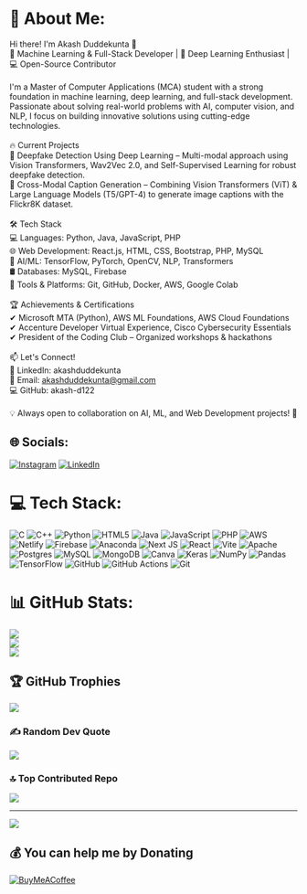# 💫 About Me:
Hi there! I'm Akash Duddekunta 👋<br>🚀 Machine Learning & Full-Stack Developer | 🧠 Deep Learning Enthusiast | 💻 Open-Source Contributor<br><br>I'm a Master of Computer Applications (MCA) student with a strong foundation in machine learning, deep learning, and full-stack development. Passionate about solving real-world problems with AI, computer vision, and NLP, I focus on building innovative solutions using cutting-edge technologies.<br><br>🔥 Current Projects<br>🔹 Deepfake Detection Using Deep Learning – Multi-modal approach using Vision Transformers, Wav2Vec 2.0, and Self-Supervised Learning for robust deepfake detection.<br>🔹 Cross-Modal Caption Generation – Combining Vision Transformers (ViT) & Large Language Models (T5/GPT-4) to generate image captions with the Flickr8K dataset.<br><br>🛠 Tech Stack<br>💻 Languages: Python, Java, JavaScript, PHP<br>🌐 Web Development: React.js, HTML, CSS, Bootstrap, PHP, MySQL<br>🔬 AI/ML: TensorFlow, PyTorch, OpenCV, NLP, Transformers<br>🛢 Databases: MySQL, Firebase<br>📌 Tools & Platforms: Git, GitHub, Docker, AWS, Google Colab<br><br>🏆 Achievements & Certifications<br>✔ Microsoft MTA (Python), AWS ML Foundations, AWS Cloud Foundations<br>✔ Accenture Developer Virtual Experience, Cisco Cybersecurity Essentials<br>✔ President of the Coding Club – Organized workshops & hackathons<br><br>📫 Let's Connect!<br>🔗 LinkedIn: akashduddekunta<br>📧 Email: akashduddekunta@gmail.com<br>💻 GitHub: akash-d122<br><br>💡 Always open to collaboration on AI, ML, and Web Development projects! 🚀


## 🌐 Socials:
[![Instagram](https://img.shields.io/badge/Instagram-%23E4405F.svg?logo=Instagram&logoColor=white)](https://instagram.com/@https.122_meh) [![LinkedIn](https://img.shields.io/badge/LinkedIn-%230077B5.svg?logo=linkedin&logoColor=white)](https://linkedin.com/in/akashduddekunta) 

# 💻 Tech Stack:
![C](https://img.shields.io/badge/c-%2300599C.svg?style=for-the-badge&logo=c&logoColor=white) ![C++](https://img.shields.io/badge/c++-%2300599C.svg?style=for-the-badge&logo=c%2B%2B&logoColor=white) ![Python](https://img.shields.io/badge/python-3670A0?style=for-the-badge&logo=python&logoColor=ffdd54) ![HTML5](https://img.shields.io/badge/html5-%23E34F26.svg?style=for-the-badge&logo=html5&logoColor=white) ![Java](https://img.shields.io/badge/java-%23ED8B00.svg?style=for-the-badge&logo=openjdk&logoColor=white) ![JavaScript](https://img.shields.io/badge/javascript-%23323330.svg?style=for-the-badge&logo=javascript&logoColor=%23F7DF1E) ![PHP](https://img.shields.io/badge/php-%23777BB4.svg?style=for-the-badge&logo=php&logoColor=white) ![AWS](https://img.shields.io/badge/AWS-%23FF9900.svg?style=for-the-badge&logo=amazon-aws&logoColor=white) ![Netlify](https://img.shields.io/badge/netlify-%23000000.svg?style=for-the-badge&logo=netlify&logoColor=#00C7B7) ![Firebase](https://img.shields.io/badge/firebase-%23039BE5.svg?style=for-the-badge&logo=firebase) ![Anaconda](https://img.shields.io/badge/Anaconda-%2344A833.svg?style=for-the-badge&logo=anaconda&logoColor=white) ![Next JS](https://img.shields.io/badge/Next-black?style=for-the-badge&logo=next.js&logoColor=white) ![React](https://img.shields.io/badge/react-%2320232a.svg?style=for-the-badge&logo=react&logoColor=%2361DAFB) ![Vite](https://img.shields.io/badge/vite-%23646CFF.svg?style=for-the-badge&logo=vite&logoColor=white) ![Apache](https://img.shields.io/badge/apache-%23D42029.svg?style=for-the-badge&logo=apache&logoColor=white) ![Postgres](https://img.shields.io/badge/postgres-%23316192.svg?style=for-the-badge&logo=postgresql&logoColor=white) ![MySQL](https://img.shields.io/badge/mysql-4479A1.svg?style=for-the-badge&logo=mysql&logoColor=white) ![MongoDB](https://img.shields.io/badge/MongoDB-%234ea94b.svg?style=for-the-badge&logo=mongodb&logoColor=white) ![Canva](https://img.shields.io/badge/Canva-%2300C4CC.svg?style=for-the-badge&logo=Canva&logoColor=white) ![Keras](https://img.shields.io/badge/Keras-%23D00000.svg?style=for-the-badge&logo=Keras&logoColor=white) ![NumPy](https://img.shields.io/badge/numpy-%23013243.svg?style=for-the-badge&logo=numpy&logoColor=white) ![Pandas](https://img.shields.io/badge/pandas-%23150458.svg?style=for-the-badge&logo=pandas&logoColor=white) ![TensorFlow](https://img.shields.io/badge/TensorFlow-%23FF6F00.svg?style=for-the-badge&logo=TensorFlow&logoColor=white) ![GitHub](https://img.shields.io/badge/github-%23121011.svg?style=for-the-badge&logo=github&logoColor=white) ![GitHub Actions](https://img.shields.io/badge/github%20actions-%232671E5.svg?style=for-the-badge&logo=githubactions&logoColor=white) ![Git](https://img.shields.io/badge/git-%23F05033.svg?style=for-the-badge&logo=git&logoColor=white)
# 📊 GitHub Stats:
![](https://github-readme-stats.vercel.app/api?username=akash-d122&theme=dark&hide_border=false&include_all_commits=true&count_private=true)<br/>
![](https://nirzak-streak-stats.vercel.app/?user=akash-d122&theme=dark&hide_border=false)<br/>
![](https://github-readme-stats.vercel.app/api/top-langs/?username=akash-d122&theme=dark&hide_border=false&include_all_commits=true&count_private=true&layout=compact)

## 🏆 GitHub Trophies
![](https://github-profile-trophy.vercel.app/?username=akash-d122&theme=radical&no-frame=false&no-bg=true&margin-w=4)

### ✍️ Random Dev Quote
![](https://quotes-github-readme.vercel.app/api?type=horizontal&theme=radical)

### 🔝 Top Contributed Repo
![](https://github-contributor-stats.vercel.app/api?username=akash-d122&limit=5&theme=dark&combine_all_yearly_contributions=true)

---
[![](https://visitcount.itsvg.in/api?id=akash-d122&icon=0&color=0)](https://visitcount.itsvg.in)

  ## 💰 You can help me by Donating
  [![BuyMeACoffee](https://img.shields.io/badge/Buy%20Me%20a%20Coffee-ffdd00?style=for-the-badge&logo=buy-me-a-coffee&logoColor=black)](https://buymeacoffee.com/akashd122) 

  
<!-- Proudly created with GPRM ( https://gprm.itsvg.in ) -->
